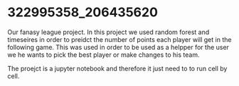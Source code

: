 # 322995358_206435620
Our fanasy league project. In this project we used random forest and timeseires in order to preidct the number of points each player will get in the following game. This was used in order to be used as a helpper for the user we he wants to pick the best player or make changes to his team.

The proejct is a jupyter notebook and therefore it just need to to run cell by cell.
